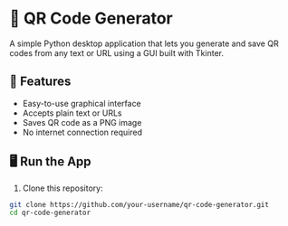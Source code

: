 # 📱 QR Code Generator

A simple Python desktop application that lets you generate and save QR codes from any text or URL using a GUI built with Tkinter.

## 🚀 Features
- Easy-to-use graphical interface
- Accepts plain text or URLs
- Saves QR code as a PNG image
- No internet connection required

## 🖥️ Run the App

1. Clone this repository:
```bash
git clone https://github.com/your-username/qr-code-generator.git
cd qr-code-generator
